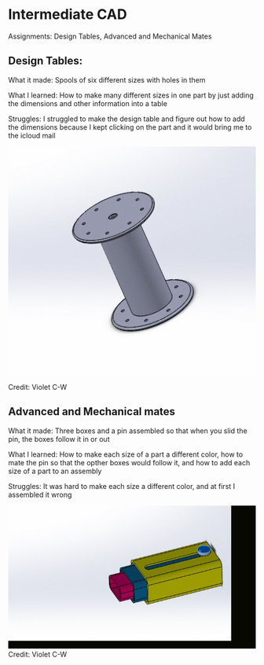 # Intermediate CAD
Assignments: Design Tables, Advanced and Mechanical Mates

## Design Tables: 
What it made: Spools of six different sizes with holes in them

What I learned: How to make many different sizes in one part by just adding the dimensions and other information into a table

Struggles: I struggled to make the design table and figure out how to add the dimensions because I kept clicking on the part and it would bring me to the icloud mail

![design table gif](https://github.com/vcraghe32/CAD_assignments/raw/master/ImagesCAD/spoolgif.gif)

Credit: Violet C-W

## Advanced and Mechanical mates
What it made: Three boxes and a pin assembled so that when you slid the pin, the boxes follow it in or out

What I learned: How to make each size of a part a different color, how to mate the pin so that the opther boxes would follow it, and how to add each size of a part to an assembly

Struggles: It was hard to make each size a different color, and at first I assembled it wrong

![Advanced and mechanical mates](https://github.com/vcraghe32/CAD_assignments/raw/master/ImagesCAD/telegif.gif)
Credit: Violet C-W


